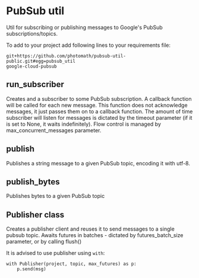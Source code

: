 # PubSub util

Util for subscribing or publishing messages to Google's PubSub subscriptions/topics.

To add to your project add following lines to your requirements file:
```
git+https://github.com/photomath/pubsub-util-public.git#egg=pubsub_util 
google-cloud-pubsub
```

## run_subscriber

Creates and a subscriber to some PubSub subscription. A callback function will be called for each new message. This 
function does not acknowledge messages, it just passes them on to a callback function. The amount of time subscriber
will listen for messages is dictated by the timeout parameter (if it is set to None, it waits indefinitely). Flow 
control is managed by max_concurrent_messages parameter.

## publish

Publishes a string message to a given PubSub topic, encoding it with utf-8. 

## publish_bytes

Publishes bytes to a given PubSub topic

## Publisher class

Creates a publisher client and reuses it to send messages to a single pubsub topic.
Awaits futures in batches - dictated by futures_batch_size parameter, or by calling 
flush()

It is advised to use publisher using `with`:
```
with Publisher(project, topic, max_futures) as p:
    p.send(msg)
```
